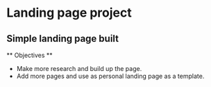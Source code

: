 # Landing page project

## Simple landing page built
** Objectives **
- Make more research and build up the page.
- Add more pages and use as personal landing page as a template.
